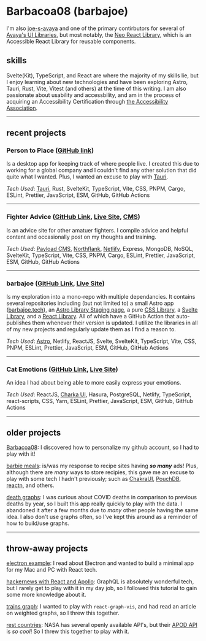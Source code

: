 # Barbacoa08 (barbajoe)

I'm also [joe-s-avaya](https://github.com/joe-s-avaya) and one of the primary contirbutors for several of [Avaya's UI Libraries](https://github.com/avaya-dux/), but most notably, the [Neo React Library](https://github.com/avaya-dux/neo-react-library), which is an Accessible React Library for reusable components.

## skills

Svelte(Kit), TypeScript, and React are where the majority of my skills lie, but I enjoy learning about new technologies and have been exploring Astro, Tauri, Rust, Vite, Vitest (and others) at the time of this writing. I am also passionate about usability and accessbility, and am in the process of acquiring an Accessibility Certification through [the Accessibility Association](https://www.accessibilityassociation.org/s/certification).

---

## recent projects

### Person to Place ([GitHub link](https://github.com/barbacoa08/person-to-place/))

Is a desktop app for keeping track of where people live. I created this due to working for a global company and I couldn't find any other solution that did quite what I wanted. Plus, I wanted an excuse to play with [Tauri](https://tauri.app/).

_Tech Used_: [Tauri](https://tauri.app/), Rust, SvelteKit, TypeScript, Vite, CSS, PNPM, Cargo, ESLint, Prettier, JavaScript, ESM, GitHub, GitHub Actions

---

### Fighter Advice ([GitHub Link](https://github.com/Barbacoa08/fighter-advice), [Live Site](https://fighter-advice.barbajoe.tech/), [CMS](https://cms-fighter-advice.barbajoe.tech/admin))

Is an advice site for other amatuer fighters. I compile advice and helpful content and occasionally post on my thoughts and training.

_Tech Used_: [Payload CMS](https://payloadcms.com/), [Northflank](https://northflank.com/), [Netlify](https://netlify.com/), Express, MongoDB, NoSQL, SvelteKit, TypeScript, Vite, CSS, PNPM, Cargo, ESLint, Prettier, JavaScript, ESM, GitHub, GitHub Actions

---

### barbajoe ([GitHub Link](https://github.com/Barbacoa08/barbajoe), [Live Site](https://barbajoe.tech/))

Is my exploration into a mono-repo with multiple dependancies. It contains several repositories including (but not limited to) a small Astro app ([barbajoe.tech](https://barbajoe.tech/)), an [Astro Library Staging page](https://lib-staging.barbajoe.tech/), a pure [CSS Library](https://github.com/Barbacoa08/barbajoe/tree/main/src/packages/css-lib), a [Svelte Library](https://github.com/Barbacoa08/barbajoe/tree/main/src/packages/svelte-lib), and a [React Library](https://github.com/Barbacoa08/barbajoe/tree/main/src/packages/react-lib). All of which have a GitHub Action that auto-publishes them whenever their version is updated. I utilize the libraries in all of my new projects and regularly update them as I find a reason to.

_Tech Used_: [Astro](https://astro.build/), Netlify, ReactJS, Svelte, SvelteKit, TypeScript, Vite, CSS, PNPM, ESLint, Prettier, JavaScript, ESM, GitHub, GitHub Actions

---

### Cat Emotions ([GitHub Link](https://github.com/Barbacoa08/cat-emotions), [Live Site](https://cat-emotions.barbajoe.tech/))

An idea I had about being able to more easily express your emotions.

_Tech Used_: ReactJS, [Charka UI](https://chakra-ui.com/), Hasura, PostgreSQL, Netlify, TypeScript, react-scripts, CSS, Yarn, ESLint, Prettier, JavaScript, ESM, GitHub, GitHub Actions

---

## older projects

[Barbacoa08](https://github.com/Barbacoa08/Barbacoa08): I discovered how to personalize my github account, so I had to play with it!

[barbie meals](https://github.com/Barbacoa08/barbie-meals): is/was my response to recipe sites having **_so many_** ads! Plus, although there are _many_ ways to store recipies, this gave me an excuse to play with some tech I hadn't previously; such as [ChakraUI](https://chakra-ui.com/), [PouchDB](https://pouchdb.com/), [reactn](https://github.com/CharlesStover/reactn), and others.

[death graphs](https://github.com/Barbacoa08/death-graphs): I was curious about COVID deaths in comparison to previous deaths by year, so I built this app really quickly to play with the data. I abandoned it after a few months due to _many_ other people having the same idea. I also don't use graphs often, so I've kept this around as a reminder of how to build/use graphs.

---

## throw-away projects

[electron example](https://github.com/Barbacoa08/electron-example): I read about Electron and wanted to build a minimal app for my Mac and PC with React tech.

[hackernews with React and Apollo](https://github.com/Barbacoa08/hackernews-react-apollo): GraphQL is absolutely wonderful tech, but I rarely get to play with it in my day job, so I followed this tutorial to gain some more knowledge about it.

[trains graph](https://github.com/Barbacoa08/trains-graph): I wanted to play with `react-graph-vis`, and had read an article on weighted graphs, so I threw this together.

[rest countries](https://github.com/Barbacoa08/rest-countries): NASA has several openly available API's, but their [APOD API](https://api.nasa.gov/#apod) is _so cool_! So I threw this together to play with it.
